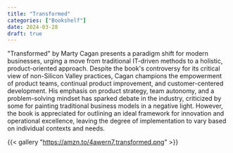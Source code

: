 ```yaml
---
title: "Transformed"
categories: ["Bookshelf"]
date: 2024-03-28
draft: true
---
```


"Transformed" by Marty Cagan presents a paradigm shift for modern businesses, urging a move from traditional IT-driven methods to a holistic, product-oriented approach. Despite the book's controversy for its critical view of non-Silicon Valley practices, Cagan champions the empowerment of product teams, continual product improvement, and customer-centered development. His emphasis on product strategy, team autonomy, and a problem-solving mindset has sparked debate in the industry, criticized by some for painting traditional business models in a negative light. However, the book is appreciated for outlining an ideal framework for innovation and operational excellence, leaving the degree of implementation to vary based on individual contexts and needs.

{{< gallery "https://amzn.to/4awern7,transformed.png" >}}
